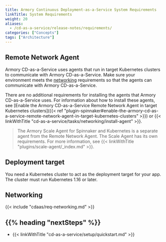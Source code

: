 ```yaml
---
title: Armory Continuous Deployment-as-a-Service System Requirements
linkTitle: System Requirements
weight: 20
aliases:
  - /cd-as-a-service/release-notes/requirements/
categories: ["Concepts"]
tags: ["Architecture"]
---
```


## Remote Network Agent

Armory CD-as-a-Service uses agents that run in target Kubernetes clusters to communicate with Armory CD-as-a-Service. Make sure your environment meets the [networking](#networking) requirements so that the agents can communicate with Armory CD-as-a-Service.

There are no additional requirements for installing the agents that Armory CD-as-a-Service uses. For information about how to install these agents, see [Enable the Armory CD-as-a-Service Remote Network Agent in target Kubernetes clusters]({{< ref "plugin-spinnaker#enable-the-armory-cd-as-a-service-remote-network-agent-in-target-kubernetes-clusters" >}}) or {{< linkWithTitle "cd-as-a-service/tasks/networking/install-agent" >}}.

> The Armory Scale Agent for Spinnaker and Kubernetes is a separate agent from the Remote Network Agent. The Scale Agent has its own requirements. For more information, see {{< linkWithTitle "plugins/scale-agent/_index.md" >}}.

## Deployment target

You need a Kubernetes cluster to act as the deployment target for your app. The cluster must run Kubernetes 1.16 or later.

## Networking

{{< include "cdaas/req-networking.md" >}}

## {{% heading "nextSteps" %}}

* {{< linkWithTitle "cd-as-a-service/setup/quickstart.md" >}}